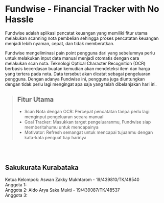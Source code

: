 # Fundwise - Financial Tracker with No Hassle
Fundwise adalah aplikasi pencatat keuangan yang memiliki fitur utama melakukan scanning nota pembelian sehingga proses pencatatan keuangan menjadi lebih nyaman, cepat, dan tidak memberatkan.  
  
Fundwise mengeliminasi pain point pengguna dari yang sebelumnya perlu untuk melakukan input data manual menjadi otomatis dengan cara melakukan scan nota. Teknologi Optical Character Recognition (OCR) berbasis kecerdasan buatan kemudian akan mendeteksi item dan harga yang tertera pada nota. Data tersebut akan dicatat sebagai pengeluaran pengguna. Dengan adanya Fundwise ini, pengguna juga diuntungkan dengan tidak perlu lagi mengingat apa saja yang telah dibelanjakan hari ini.
  
  
> ## Fitur Utama
>
> - Scan Nota dengan OCR: Percepat pencatatan tanpa perlu lagi menginput pengeluaran secara manual
> - Goal Tracker: Masukkan target pengeluaranmu, Fundwise siap memberitahumu untuk mencapainya
> - Motivator: Refresh semangat untuk mencapai tujuanmu dengan kata-kata penguat tiap harinya
  
<br/>
<br/>

## **Sakukurata Kurabataka**  
Ketua Kelompok:  Aswan Zakky Mukhtarom - 19/439810/TK/48540     
Anggota 1:  
Anggota 2:  Aldo Arya Saka Mukti - 19/439087/TK/48537  
Anggota 3:  
